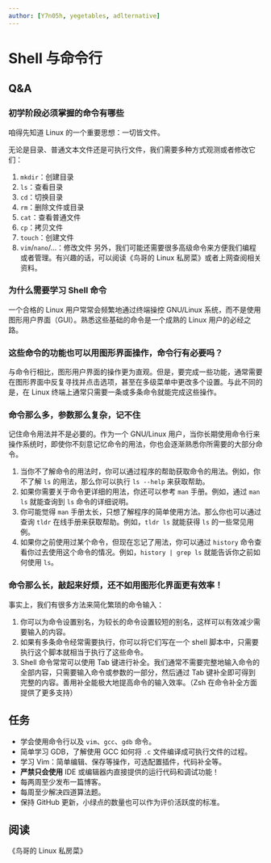 ```yaml
---
author: [Y7n05h, yegetables, adlternative]
---
```


# Shell 与命令行

## Q&A

### 初学阶段必须掌握的命令有哪些

咱得先知道 Linux 的一个重要思想：一切皆文件。

无论是目录、普通文本文件还是可执行文件，我们需要多种方式观测或者修改它们：

1. `mkdir`：创建目录
2. `ls`：查看目录
3. `cd`：切换目录
4. `rm`：删除文件或目录
5. `cat`：查看普通文件
6. `cp`：拷贝文件
7. `touch`：创建文件
8. `vim`/`nano`/...：修改文件
   另外，我们可能还需要很多高级命令来方便我们编程或者管理。有兴趣的话，可以阅读《鸟哥的 Linux 私房菜》或者上网查阅相关资料。

### 为什么需要学习 Shell 命令

一个合格的 Linux 用户常常会频繁地通过终端操控 GNU/Linux 系统，而不是使用图形用户界面（GUI）。熟悉这些基础的命令是一个成熟的 Linux 用户的必经之路。

### 这些命令的功能也可以用图形界面操作，命令行有必要吗？

与命令行相比，图形用户界面的操作更为直观。但是，要完成一些功能，通常需要在图形界面中反复寻找并点击选项，甚至在多级菜单中更改多个设置。与此不同的是，在 Linux 终端上通常只需要一条或多条命令就能完成这些操作。

### 命令那么多，参数那么复杂，记不住

记住命令用法并不是必要的。作为一个 GNU/Linux 用户，当你长期使用命令行来操作系统时，即使你不刻意记忆命令的用法，你也会逐渐熟悉你所需要的大部分命令。

1. 当你不了解命令的用法时，你可以通过程序的帮助获取命令的用法。例如，你不了解 `ls` 的用法，那么你可以执行 `ls --help` 来获取帮助。
2. 如果你需要关于命令更详细的用法，你还可以参考 `man` 手册。例如，通过 `man ls` 就能查询到 `ls` 命令的详细说明。
3. 你可能觉得 `man` 手册太长，只想了解程序的简单使用方法。那么你也可以通过查询 `tldr` 在线手册来获取帮助。例如，`tldr ls` 就能获得 `ls` 的一些常见用例。
4. 如果你之前使用过某个命令，但现在忘记了用法，你可以通过 `history` 命令查看你过去使用这个命令的情况。例如，`history | grep ls` 就能告诉你之前如何使用 `ls`。

### 命令那么长，敲起来好烦，还不如用图形化界面更有效率！

事实上，我们有很多方法来简化繁琐的命令输入：

1. 你可以为命令设置别名，为较长的命令设置较短的别名，这样可以有效减少需要输入的内容。
2. 如果有多条命令经常需要执行，你可以将它们写在一个 shell 脚本中，只需要执行这个脚本就相当于执行了这些命令。
3. Shell 命令常常可以使用 Tab 键进行补全。我们通常不需要完整地输入命令的全部内容，只需要输入命令或参数的一部分，然后通过 Tab 键补全即可得到完整的内容。善用补全能极大地提高命令的输入效率。（Zsh 在命令补全方面提供了更多支持）

## 任务

- 学会使用命令行以及 `vim`、`gcc`、`gdb` 命令。
- 简单学习 GDB，了解使用 GCC 如何将 `.c` 文件编译成可执行文件的过程。
- 学习 Vim：简单编辑、保存等操作，可选配置插件，代码补全等。
- **严禁只会使用** IDE 或编辑器内直接提供的运行代码和调试功能！
- 每两周至少发布一篇博客。
- 每周至少解决四道算法题。
- 保持 GitHub 更新，小绿点的数量也可以作为评价活跃度的标准。

## 阅读

《鸟哥的 Linux 私房菜》
